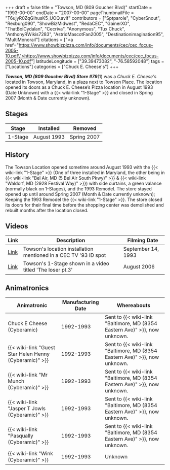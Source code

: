 +++
draft = false
title = "Towson, MD (809 Goucher Blvd)"
startDate = "1993-00-00"
endDate = "2007-00-00"
pageThumbnailFile = "T6ujyR0ZqGIhusK5_UOQ.avif"
contributors = ["Sptparole", "CyberSnout", "Rexburg090", "ShowBizMidwest", "RedaCEC", "GainerXO", "ThatBoiCydalan", "Cecriva", "Anonymous", "Tux Chuck", "AnthonyRWikis7283", "AstridMascotFan2005", "Destinationimagination95", "MultiMonorail"]
citations = ["<a href=\"https://www.showbizpizza.com/info/documents/cec/cec_focus-2005-10.pdf\">https://www.showbizpizza.com/info/documents/cec/cec_focus-2005-10.pdf</a>"]
latitudeLongitude = ["39.39473082", "-76.58592048"]
tags = ["Locations"]
categories = ["Chuck E. Cheese's"]
+++

***Towson, MD (809 Goucher Blvd)*** ***Store #79***(1) was a *Chuck E. Cheese's* located in Towson, Maryland, in a plaza next to Towson Place. The location opened its doors as a Chuck E. Cheese’s Pizza location in August 1993 (Date Unknown) with a {{< wiki-link "1-Stage" >}} and closed in Spring 2007 (Month &amp; Date currently unknown).

## Stages

| Stage   | Installed   | Removed     |
|---------|-------------|-------------|
| 1-Stage | August 1993 | Spring 2007 |

## History

The Towson Location opened sometime around August 1993 with the {{< wiki-link "1-Stage" >}} (One of three installed in Maryland, the other being in {{< wiki-link "Bel Air, MD (5 Bel Air South Pkwy)" >}} &amp; {{< wiki-link "Waldorf, MD (2928 Festival Way)" >}}) with side curtains, a green valance (normally black on 1-Stages), and the 1993 Remodel. The store stayed opened up until around Spring 2007 (Month &amp; Date currently unknown); Keeping the 1993 Remodel the {{< wiki-link "1-Stage" >}}. The store closed its doors for their final time before the shopping center was demolished and rebuilt months after the location closed.

## Videos

| Link                                                | Description                                                      | Filming Date       |
|-----------------------------------------------------|------------------------------------------------------------------|--------------------|
| [Link](https://youtu.be/XK8Az2zKNsw?t=2871)         | Towson's location installation mentioned in a CEC TV '93 ID spot | September 14, 1993 |
| [Link](https://www.youtube.com/watch?v=lJoeu1z5nnw) | Towson's 1-Stage shown in a video titled 'The loser pt.3'        | August 2006        |

## Animatronics

| Animatronic                                                  | Manufacturing Date | Whereabouts                                                                      |
|--------------------------------------------------------------|--------------------|----------------------------------------------------------------------------------|
| Chuck E Cheese (Cyberamic)                                   | 1992-1993          | Sent to {{< wiki-link "Baltimore, MD (8354 Eastern Ave)" >}}, now unknown. |
| {{< wiki-link "Guest Star Helen Henny (Cyberamic)" >}} | 1992-1993          | Sent to {{< wiki-link "Baltimore, MD (8354 Eastern Ave)" >}}, now unknown. |
| {{< wiki-link "Mr Munch (Cyberamic)" >}}               | 1992-1993          | Sent to {{< wiki-link "Baltimore, MD (8354 Eastern Ave)" >}}, now unknown. |
| {{< wiki-link "Jasper T Jowls (Cyberamic)" >}}         | 1992-1993          | Sent to {{< wiki-link "Baltimore, MD (8354 Eastern Ave)" >}}, now unknown. |
| {{< wiki-link "Pasqually (Cyberamic)" >}}              | 1992-1993          | Sent to {{< wiki-link "Baltimore, MD (8354 Eastern Ave)" >}}, now unknown. |
| {{< wiki-link "Wink (Cyberamic)" >}}                   | 1992-1993          | Unknown                                                                          |